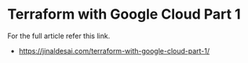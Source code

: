 # Terraform with Google Cloud Part 1

For the full article refer this link.

+ https://jinaldesai.com/terraform-with-google-cloud-part-1/
